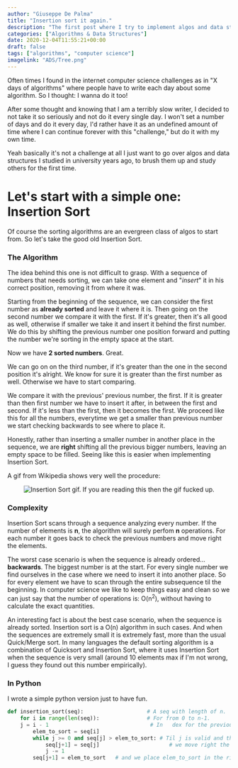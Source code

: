```yaml
---
author: "Giuseppe De Palma"
title: "Insertion sort it again."
description: "The first post where I try to implement algos and data structures, an excuse to go over them for myself."
categories: ["Algorithms & Data Structures"]
date: 2020-12-04T11:55:21+00:00
draft: false
tags: ["algorithms", "computer science"]
imagelink: "ADS/Tree.png"
---
```


Often times I found in the internet computer science challenges as in "X days of algorithms" where people have to write each day about some algorithm. So I thought: I wanna do it too!

After some thought and knowing that I am a terribly slow writer, I decided to not take it so seriously and not do it every single day. I won't set a number of days and do it every day, I'd rather have it as an undefined amount of time where I can continue forever with this "challenge," but do it with my own time.

Yeah basically it's not a challenge at all I just want to go over algos and data structures I studied in university years ago, to brush them up and study others for the first time.

# Let's start with a simple one: Insertion Sort

Of course the sorting algorithms are an evergreen class of algos to start from. So let's take the good old Insertion Sort.

### The Algorithm

The idea behind this one is not difficult to grasp. With a sequence of numbers that needs sorting, we can take one element and "_insert_" it in his correct position, removing it from where it was.

Starting from the beginning of the sequence, we can consider the first number as **already sorted** and leave it where it is. Then going on the second number we compare it with the first. If it's greater, then it's all good as well, otherwise if smaller we take it and insert it behind the first number. We do this by shifting the previous number one position forward and putting the number we're sorting in the empty space at the start.

Now we have **2 sorted numbers**. Great.

We can go on on the third number, if it's greater than the one in the second position it's alright. We know for sure it is greater than the first number as well. Otherwise we have to start comparing.

We compare it with the previous' previous number, the first. If it is greater than then first number we have to insert it after, in between the first and second. If it's less than the first, then it becomes the first. We proceed like this for all the numbers, everytime we get a smaller than previous number we start checking backwards to see where to place it.

Honestly, rather than inserting a smaller number in another place in the sequence, we are **right** shifting all the previous bigger numbers, leaving an empty space to be filled. Seeing like this is easier when implementing Insertion Sort.

A gif from Wikipedia shows very well the procedure:

<p align="center">
<img src="https://upload.wikimedia.org/wikipedia/commons/0/0f/Insertion-sort-example-300px.gif"
     alt="Insertion Sort gif. If you are reading this then the gif fucked up." />
</p>

### Complexity

Insertion Sort scans through a sequence analyzing every number. If the number of elements is **n**,
the algorithm will surely perfom **n** operations. For each number it goes back to check the previous numbers and move right the elements.

The worst case scenario is when the sequence is already ordered... **backwards**. The biggest number is at the start. For every single number we find ourselves in the case where we need to insert it into another place. So for every element we have to scan through the entire subsequence til the beginning. In computer science we like to keep things easy and clean so we can just say that the number of operations is: O(n<sup>2</sup>), without having to calculate the exact quantities.

An interesting fact is about the best case scenario, when the sequence is already sorted. Insertion sort is a O(n) algorithm in such cases. And when the sequences are extremely small it is extremely fast, more than the usual Quick/Merge sort. In many languages the default sorting algorithm is a combination of Quicksort and Insertion Sort, where it uses Insertion Sort when the sequence is very small (around 10 elements max if I'm not wrong, I guess they found out this number empirically).

### In Python

I wrote a simple python version just to have fun.

```python
def insertion_sort(seq):                    # A seq with length of n.
    for i in range(len(seq)):               # For from 0 to n-1.
    j = i - 1                                # In   dex for the previous number
        elem_to_sort = seq[i]
        while j >= 0 and seq[j] > elem_to_sort: # Til j is valid and the elem_to_sort is smaller
            seq[j+1] = seq[j]                      # we move right the others
            j -= 1
        seq[j+1] = elem_to_sort   # and we place elem_to_sort in the right spot
```
